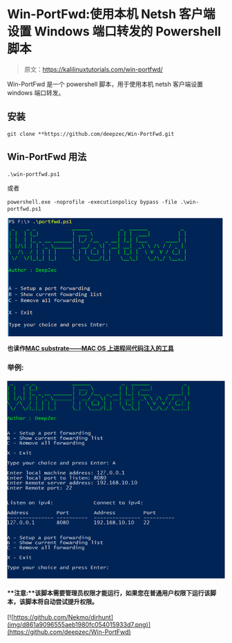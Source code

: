 # Win-PortFwd:使用本机 Netsh 客户端设置 Windows 端口转发的 Powershell 脚本

> 原文：<https://kalilinuxtutorials.com/win-portfwd/>

Win-PortFwd 是一个 powershell 脚本，用于使用本机 netsh 客户端设置 windows 端口转发。

## **安装**

```
git clone **https://github.com/deepzec/Win-PortFwd.git
```

## **Win-PortFwd 用法**

```
.\win-portfwd.ps1
```

或者

```
powershell.exe -noprofile -executionpolicy bypass -file .\win-portfwd.ps1
```

![](img/c04f3e5e4628ef18cad5fd88775ea910.png)

**也读作[MAC substrate——MAC OS 上进程间代码注入的工具](https://kalilinuxtutorials.com/macsubstrate-macos/)**

### **举例:**

![](img/00bcf77c44dc4ac2ecd2f8d06f3e549e.png)

#### **注意:**该脚本需要管理员权限才能运行，如果您在普通用户权限下运行该脚本，该脚本将自动尝试提升权限。

[![https://github.com/Nekmo/dirhunt](img/d861a9096555aeb1980fc054015933d7.png)](https://github.com/deepzec/Win-PortFwd)